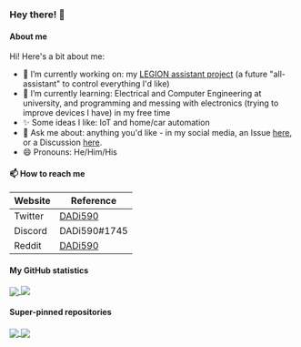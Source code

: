 ### Hey there! 👋

#### About me

Hi! Here's a bit about me:

- 🔭 I’m currently working on: my [LEGION assistant project](https://github.com/DADi590/LEGION---A-real-assistant--Android-Client) (a future "all-assistant" to control everything I'd like)
- 🌱 I’m currently learning: Electrical and Computer Engineering at university, and programming and messing with electronics (trying to improve devices I have) in my free time
- ✨ Some ideas I like: IoT and home/car automation
- 💬 Ask me about: anything you'd like - in my social media, an Issue [here](https://github.com/DADi590/DADi590/issues), or a Discussion [here](https://github.com/DADi590/DADi590/discussions).
- 😄 Pronouns: He/Him/His
<!--- 👯 I’m looking to collaborate on: ...
- 🤔 I’m looking for help with: ...
- ⚡ Fun fact: ...-->

#### 📫 How to reach me

| Website     | Reference
|-------------|----------
| Twitter     | [DADi590](https://twitter.com/DADi590)
| Discord     | DADi590#1745
| Reddit      | [DADi590](https://www.reddit.com/user/DADi590)

#### My GitHub statistics

<div>
  <a href="https://github.com/anuraghazra/github-readme-stats">
    <img align="center" src="https://github-readme-stats.vercel.app/api?username=DADi590&show_icons=true&include_all_commits=true&theme=darcula" />
  </a>
  <a href="https://github.com/anuraghazra/github-readme-stats">
    <img align="top" src="https://github-readme-stats.vercel.app/api/top-langs/?username=DADi590&langs_count=10&layout=compact&theme=darcula" />
  </a>
</div>

#### Super-pinned repositories
<div>
  <a href="https://github.com/DADi590/LEGION---A-real-assistant--Android-Client">
    <img align="center" src="https://github-readme-stats.vercel.app/api/pin/?theme=darcula&username=DADi590&repo=LEGION---A-real-assistant--Android-Client" />
  </a>
  
  <a href="https://github.com/DADi590/Chrome-Dino-Game-in-Assembly">
    <img align="center" src="https://github-readme-stats.vercel.app/api/pin/?theme=darcula&username=DADi590&repo=Chrome-Dino-Game-in-Assembly" />
  </a>
</div>
